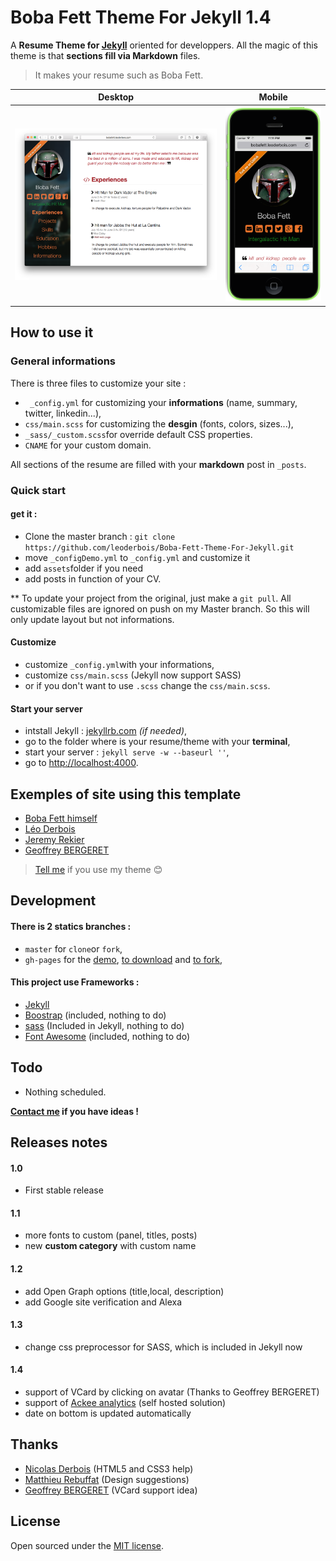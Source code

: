 Boba Fett Theme For Jekyll 1.4
==========================

A **Resume Theme for [Jekyll](http://jekyllrb.com)** oriented for developpers. All the magic of this theme is that **sections fill via Markdown** files. 

> It makes your resume such as Boba Fett.

Desktop | Mobile
-------|--------
![screen](docs/browser-demo.png)| ![screen](docs/mobile-demo.png)


## How to use it

### General informations

There is three files to customize your site : 

- ` _config.yml` for customizing your **informations** (name, summary, twitter, linkedin...),
- `css/main.scss` for customizing the **desgin** (fonts, colors, sizes...),
- `_sass/_custom.scss`for override default CSS properties.
- `CNAME` for your custom domain.

All sections of the resume are filled with your **markdown** post in `_posts`.
 
### Quick start

#### get it :

- Clone the master branch : `git clone https://github.com/leoderbois/Boba-Fett-Theme-For-Jekyll.git`
- move `_configDemo.yml` to `_config.yml` and customize it
- add `assets`folder if you need
- add posts in function of your CV.

** To update your project from the original, just make a `git pull`. All customizable files are ignored on push on my Master branch. So this will only update layout but not informations.

#### Customize

- customize `_config.yml`with your informations,
- customize `css/main.scss` (Jekyll now support SASS)
- or if you don't want to use `.scss` change the `css/main.scss`.

#### Start your server

- intstall Jekyll : [jekyllrb.com](http://jekyllrb.com/) *(if needed)*,
- go to the folder where is your resume/theme with your **terminal**,
- start your server : `jekyll serve -w --baseurl ''`,
- go to [http://localhost:4000](http://localhost:4000).



## Exemples of site using this template

- [Boba Fett himself](http://bobafett.leoderbois.com)
- [Léo Derbois ](http://www.leoderbois.com)
- [Jeremy Rekier](http://www.jrekier-blog.net/site_CV/index.html)
- [Geoffrey BERGERET](http://www.gbergeret.org)

> [Tell me](mailto:contact@leoderbois.com) if you use my theme 😊 


## Development

#### There is 2 statics branches :

- `master` for `clone`or `fork`,
- `gh-pages` for the [demo](http://bobafett.leoderbois.com), [to download](https://github.com/leoderbois/Boba-Fett-Theme-For-Jekyll/archive/gh-pages.zip) and [to fork](https://github.com/leoderbois/Boba-Fett-Theme-For-Jekyll/fork),


#### This project use **Frameworks** : 

- [Jekyll](http://jekyllrb.com) 
- [Boostrap](http://getbootstrap.com) (included, nothing to do)
- [sass](http://sass-lang.com) (Included in Jekyll, nothing to do)
- [Font Awesome](http://fortawesome.github.io/Font-Awesome/) (included, nothing to do)

## Todo

- Nothing scheduled.

**[Contact me](mailto:contact@leoderbois.com) if you have ideas !**

## Releases notes


#### 1.0

- First stable release

#### 1.1

- more fonts to custom (panel, titles, posts)
- new **custom category** with custom name

#### 1.2

- add Open Graph options (title,local, description)
- add Google site verification and Alexa

#### 1.3

- change css preprocessor for SASS, which is included in Jekyll now

#### 1.4
- support of VCard by clicking on avatar (Thanks to Geoffrey BERGERET)
- support of [Ackee analytics](https://github.com/electerious/Ackee) (self hosted solution)
- date on bottom is updated automatically

## Thanks

- [Nicolas Derbois](http://www.derbois-nicolas.name) (HTML5 and CSS3 help)
- [Matthieu Rebuffat](http://art-of-kiko.fr) (Design suggestions)
- [Geoffrey BERGERET](http://www.gbergeret.org) (VCard support idea)

## License

Open sourced under the [MIT license](/LICENSE.md).



